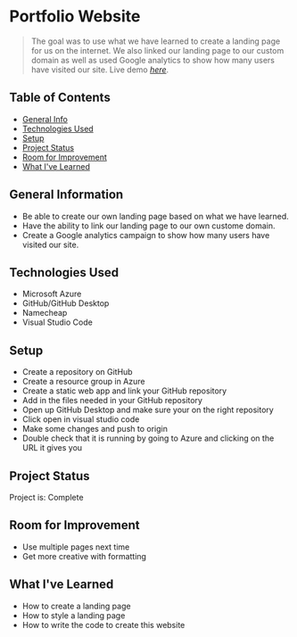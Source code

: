# Portfolio Website
> The goal was to use what we have learned to create a landing page for us on the internet. We also linked our landing page to our custom domain as well as used Google analytics to show how many users have visited our site.
> Live demo [_here_](https://ecriz.me). <!-- If you have the project hosted somewhere, include the link here. -->

## Table of Contents
* [General Info](#general-information)
* [Technologies Used](#technologies-used)
* [Setup](#setup)
* [Project Status](#project-status)
* [Room for Improvement](#room-for-improvement)
* [What I've Learned](#what-i've-learned)

## General Information
- Be able to create our own landing page based on what we have learned.
- Have the ability to link our landing page to our own custome domain.
- Create a Google analytics campaign to show how many users have visited our site.

## Technologies Used
- Microsoft Azure
- GitHub/GitHub Desktop
- Namecheap
- Visual Studio Code

## Setup
- Create a repository on GitHub
- Create a resource group in Azure
- Create a static web app and link your GitHub repository
- Add in the files needed in your GitHub repository
- Open up GitHub Desktop and make sure your on the right repository
- Click open in visual studio code
- Make some changes and push to origin
- Double check that it is running by going to Azure and clicking on the URL it gives you

## Project Status
Project is: Complete

## Room for Improvement
- Use multiple pages next time
- Get more creative with formatting

## What I've Learned
- How to create a landing page
- How to style a landing page
- How to write the code to create this website


